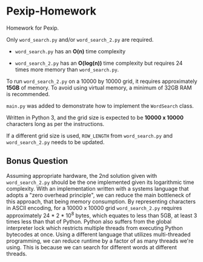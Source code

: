 # Pexip-Homework
Homework for Pexip. 

Only ```word_search.py``` and/or ```word_search_2.py``` are required. 

* ```word_search.py``` has an **O(n)** time complexity

* ```word_search_2.py``` has an **O(log(n))** time complexity but requires 24 times more memory than ```word_search.py```.

To run ```word_search_2.py``` on a 10000 by 10000 grid, it requires approximately **15GB** of memory. To avoid using virtual memory, a minimum of 32GB RAM is recommended.

```main.py``` was added to demonstrate how to implement the ```WordSearch``` class.

Written in Python 3, and the grid size is expected to be **10000 x 10000** characters long as per the instructions.

If a different grid size is used, ```ROW_LENGTH``` from ```word_search.py``` and ```word_search_2.py``` needs to be updated.


## Bonus Question
Assuming appropriate hardware, the 2nd solution given with ```word_search_2.py``` should be the one implemented given its logarithmic time complexity. With an implementation written with a systems language that adopts a "zero overhead principle", we can reduce the main bottleneck of this approach, that being memory consumption. By representing characters in ASCII encoding, for a 10000 x 10000 grid ```word_search_2.py``` requires approximately 24 * 2 * 10<sup>8</sup> bytes, which equates to less than 5GB, at least 3 times less than that of Python. Python also suffers from the global interpreter lock which restricts multiple threads from executing Python bytecodes at once. Using a different language that utilizes multi-threaded programming, we can reduce runtime by a factor of as many threads we're using. This is because we can search for different words at different threads.

